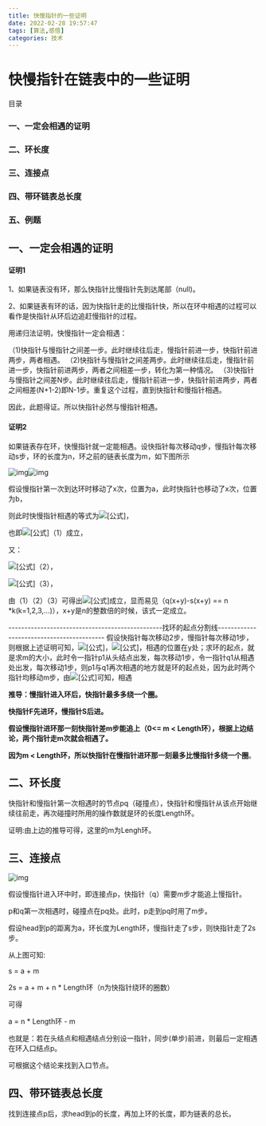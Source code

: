 ```yaml
---
title: 快慢指针的一些证明
date: 2022-02-28 19:57:47
tags: [算法,感悟]
categories: 技术
---
```

# 快慢指针在链表中的一些证明


目录

### 一、一定会相遇的证明

### 二、环长度

### 三、连接点

### 四、带环链表总长度

### 五、例题

## 一、一定会相遇的证明

#### 证明1

1、如果链表没有环，那么快指针比慢指针先到达尾部（null)。

2、如果链表有环的话，因为快指针走的比慢指针快，所以在环中相遇的过程可以看作是快指针从环后边追赶慢指针的过程。

用递归法证明，快慢指针一定会相遇：

（1)快指针与慢指针之间差一步。此时继续往后走，慢指针前进一步，快指针前进两步，两者相遇。
（2)快指针与慢指针之间差两步。此时继续往后走，慢指针前进一步，快指针前进两步，两者之间相差一步，转化为第一种情况。
（3)快指针与慢指针之间差N步。此时继续往后走，慢指针前进一步，快指针前进两步，两者之间相差(N+1-2)即N-1步。重复这个过程，直到快指针和慢指针相遇。

因此，此题得证。所以快指针必然与慢指针相遇。

####  证明2

如果链表存在环，快慢指针就一定能相遇。设快指针每次移动q步，慢指针每次移动s步，环的长度为n，环之前的链表长度为m，如下图所示

![img](https://pic2.zhimg.com/50/da087f6034204e3713f69f94542c99e1_hd.jpg?source=1940ef5c)![img](https://pic2.zhimg.com/80/da087f6034204e3713f69f94542c99e1_720w.jpg?source=1940ef5c)

假设慢指针第一次到达环时移动了x次，位置为a，此时快指针也移动了x次，位置为b，

则此时快慢指针相遇的等式为![[公式]](https://www.zhihu.com/equation?tex=%28b%2Bq%2Ay%29mod%28n%29+%3D+%28a%2Bs%2Ay%29mod%28n%29)，

也即![[公式]](https://www.zhihu.com/equation?tex=%28%28b-a%29+%2B%28q-s%29%2Ay%29mod%28n%29+%3D+0+)（1）成立，

又：

![[公式]](https://www.zhihu.com/equation?tex=b%3D%28q%2Ax+-+m%29mod%28n%29)（2），

![[公式]](https://www.zhihu.com/equation?tex=a%3D%28s%2Ax-m%29mod%28n%29)（3），

由（1）（2）（3）可得出![[公式]](https://www.zhihu.com/equation?tex=%28q-s%29%28x%2By%29mod%28n%29%3D0)成立，显而易见（q(x+y)-s(x+y) == n *k(k=1,2,3,...)），x+y是n的整数倍的时候，该式一定成立。

------------------------------------------------找环的起点分割线------------------------------------------
假设快指针每次移动2步，慢指针每次移动1步，则根据上述证明可知，![[公式]](https://www.zhihu.com/equation?tex=x%3Dm)，![[公式]](https://www.zhihu.com/equation?tex=a%3D0)，相遇的位置在y处；求环的起点，就是求m的大小，此时令一指针p1从头结点出发，每次移动1步，令一指针q1从相遇处出发，每次移动1步，则p1与q1再次相遇的地方就是环的起点处，因为此时两个指针均移动m步，由![[公式]](https://www.zhihu.com/equation?tex=%28y%2Bm%29mod%28n%29%3D0)可知，相遇



**推导：慢指针进入环后，快指针最多多绕一个圈。**

**快指针F先进环，慢指针S后进。**

**假设慢指针进环那一刻快指针差m步能追上（0<= m < Length环），根据上边结论，两个指针走m次就会相遇了。**

**因为m < Length环，所以快指针在慢指针进环那一刻最多比慢指针多绕一个圈**。

 

## 二、环长度

快指针和慢指针第一次相遇时的节点pq（碰撞点），快指针和慢指针从该点开始继续往前走，再次碰撞时所用的操作数就是环的长度Length环。

证明:由上边的推导可得，这里的m为Lengh环。

 

## 三、连接点

![img](https://images2015.cnblogs.com/blog/833392/201704/833392-20170409211030332-1528137014.png)

 


假设慢指针进入环中时，即连接点p，快指针（q）需要m步才能追上慢指针。

p和q第一次相遇时，碰撞点在pq处。此时，p走到pq时用了m步。

 假设head到p的距离为a，环长度为Length环，慢指针走了s步，则快指针走了2s步。

从上图可知:

s = a + m

2s = a + m + n * Length环（n为快指针绕环的圈数）

可得

a = n * Length环 - m

也就是：若在头结点和相遇结点分别设一指针，同步(单步)前进，则最后一定相遇在环入口结点p。

可根据这个结论来找到入口节点。

## 四、带环链表总长度

找到连接点p后，求head到p的长度，再加上环的长度，即为链表的总长。



